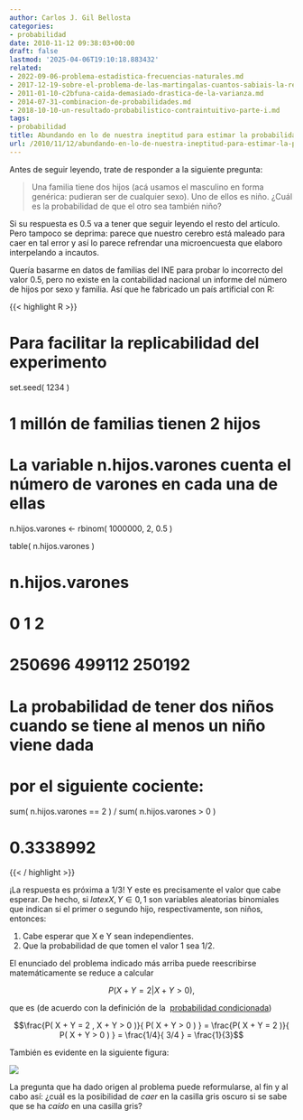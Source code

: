 ```yaml
---
author: Carlos J. Gil Bellosta
categories:
- probabilidad
date: 2010-11-12 09:38:03+00:00
draft: false
lastmod: '2025-04-06T19:10:18.883432'
related:
- 2022-09-06-problema-estadistica-frecuencias-naturales.md
- 2017-12-19-sobre-el-problema-de-las-martingalas-cuantos-sabiais-la-respuesta.md
- 2011-01-10-c2bfuna-caida-demasiado-drastica-de-la-varianza.md
- 2014-07-31-combinacion-de-probabilidades.md
- 2018-10-10-un-resultado-probabilistico-contraintuitivo-parte-i.md
tags:
- probabilidad
title: Abundando en lo de nuestra ineptitud para estimar la probabilidad condicionada
url: /2010/11/12/abundando-en-lo-de-nuestra-ineptitud-para-estimar-la-probabilidad-condicionada/
---
```


Antes de seguir leyendo, trate de responder a la siguiente pregunta:

>Una familia tiene dos hijos (acá usamos el masculino en forma genérica: pudieran ser de cualquier sexo). Uno de ellos es niño. ¿Cuál es la probabilidad de que el otro sea también niño?

Si su respuesta es 0.5 va a tener que seguir leyendo el resto del artículo. Pero tampoco se deprima: parece que nuestro cerebro está maleado para caer en tal error y así lo parece refrendar una microencuesta que elaboro interpelando a incautos.

Quería basarme en datos de familias del INE para probar lo incorrecto del valor 0.5, pero no existe en la contabilidad nacional un informe del número de hijos por sexo y familia. Así que he fabricado un país artificial con R:

{{< highlight R >}}
# Para facilitar la replicabilidad del experimento
set.seed( 1234 )

# 1 millón de familias tienen 2 hijos
# La variable n.hijos.varones cuenta el número de varones en cada una de ellas
n.hijos.varones <- rbinom( 1000000, 2, 0.5 )

table( n.hijos.varones )
# n.hijos.varones
#      0      1      2
# 250696 499112 250192

# La probabilidad de tener dos niños cuando se tiene al menos un niño viene dada
# por el siguiente cociente:
sum( n.hijos.varones == 2 ) / sum( n.hijos.varones > 0 )
# 0.3338992
{{< / highlight >}}

¡La respuesta es próxima a 1/3! Y este es precisamente el valor que cabe esperar. De hecho, si $latex X, Y \in {0,1}$ son variables aleatorias binomiales que indican si el primer o segundo hijo, respectivamente, son niños, entonces:



1. Cabe esperar que X e Y sean independientes.
2. Que la probabilidad de que tomen el valor 1 sea 1/2.

El enunciado del problema indicado más arriba puede reescribirse matemáticamente se reduce a calcular

$$ P( X + Y = 2 | X + Y > 0 ), $$


que es (de acuerdo con la definición de la  [probabilidad condicionada](http://es.wikipedia.org/wiki/Probabilidad_condicionada))


$$\frac{P( X + Y = 2 , X + Y > 0 )}{ P( X + Y > 0 ) } = \frac{P( X + Y = 2 )}{ P( X + Y > 0 ) } = \frac{1/4}{ 3/4 } = \frac{1}{3}$$


También es evidente en la siguiente figura:


[![](/wp-uploads/2010/11/grafico_probabilidad_condicional.png#center)
](/wp-uploads/2010/11/grafico_probabilidad_condicional.png#center)


La pregunta que ha dado origen al problema puede reformularse, al fin y al cabo así: ¿cuál es la posibilidad de _caer_ en la casilla gris oscuro si se sabe que se ha _caído_ en una casilla gris?